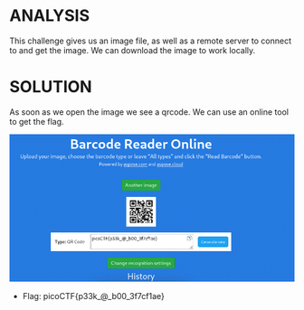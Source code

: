 # ANALYSIS
This challenge gives us an image file, as well as a remote server to connect to and get the image. We can download the image to work locally.  
  

# SOLUTION
As soon as we open the image we see a qrcode. We can use an online tool to get the flag.  
  

![](assets/solve.png)  
  

* Flag: picoCTF{p33k_@_b00_3f7cf1ae}
